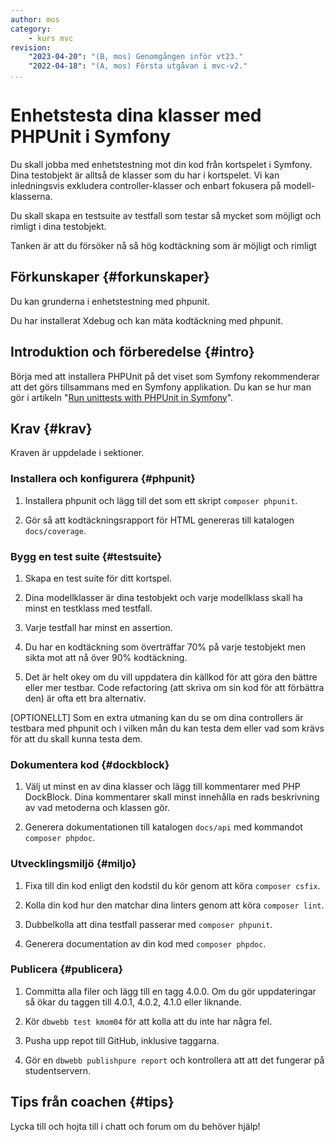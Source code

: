 ```yaml
---
author: mos
category:
    - kurs mvc
revision:
    "2023-04-20": "(B, mos) Genomgången inför vt23."
    "2022-04-18": "(A, mos) Första utgåvan i mvc-v2."
...
```

Enhetstesta dina klasser med PHPUnit i Symfony
===================================

Du skall jobba med enhetstestning mot din kod från kortspelet i Symfony. Dina testobjekt är alltså de klasser som du har i kortspelet. Vi kan inledningsvis exkludera controller-klasser och enbart fokusera på modell-klasserna.

Du skall skapa en testsuite av testfall som testar så mycket som möjligt och rimligt i dina testobjekt.

Tanken är att du försöker nå så hög kodtäckning som är möjligt och rimligt

<!--more-->



Förkunskaper {#forkunskaper}
-----------------------

Du kan grunderna i enhetstestning med phpunit.

Du har installerat Xdebug och kan mäta kodtäckning med phpunit.



Introduktion och förberedelse {#intro}
-----------------------

Börja med att installera PHPUnit på det viset som Symfony rekommenderar att det görs tillsammans med en Symfony applikation. Du kan se hur man gör i artikeln "[Run unittests with PHPUnit in Symfony](https://github.com/dbwebb-se/mvc/tree/main/example/phpunit-symfony)".



Krav {#krav}
-----------------------

Kraven är uppdelade i sektioner.



### Installera och konfigurera {#phpunit}

1. Installera phpunit och lägg till det som ett skript `composer phpunit`.

1. Gör så att kodtäckningsrapport för HTML genereras till katalogen `docs/coverage`.



### Bygg en test suite {#testsuite}

1. Skapa en test suite för ditt kortspel.

1. Dina modellklasser är dina testobjekt och varje modellklass skall ha minst en testklass med testfall.

1. Varje testfall har minst en assertion.

1. Du har en kodtäckning som överträffar 70% på varje testobjekt men sikta mot att nå över 90% kodtäckning.

1. Det är helt okey om du vill uppdatera din källkod för att göra den bättre eller mer testbar. Code refactoring (att skriva om sin kod för att förbättra den) är ofta ett bra alternativ.

[OPTIONELLT] Som en extra utmaning kan du se om dina controllers är testbara med phpunit och i vilken mån du kan testa dem eller vad som krävs för att du skall kunna testa dem.



### Dokumentera kod {#dockblock}

1. Välj ut minst en av dina klasser och lägg till kommentarer med PHP DockBlock. Dina kommentarer skall minst innehålla en rads beskrivning av vad metoderna och klassen gör.

1. Generera dokumentationen till katalogen `docs/api` med kommandot `composer phpdoc`.



### Utvecklingsmiljö {#miljo}

1. Fixa till din kod enligt den kodstil du kör genom att köra `composer csfix`.

1. Kolla din kod hur den matchar dina linters genom att köra `composer lint`.

1. Dubbelkolla att dina testfall passerar med `composer phpunit`.

1. Generera documentation av din kod med `composer phpdoc`.



### Publicera {#publicera}

1. Committa alla filer och lägg till en tagg 4.0.0. Om du gör uppdateringar så ökar du taggen till 4.0.1, 4.0.2, 4.1.0 eller liknande.

1. Kör `dbwebb test kmom04` för att kolla att du inte har några fel.

1. Pusha upp repot till GitHub, inklusive taggarna.

1. Gör en `dbwebb publishpure report` och kontrollera att att det fungerar på studentservern.



<!--
Extrauppgift {#extra}
-----------------------

Lös följande extrauppgifter om du har tid och lust.

-->



Tips från coachen {#tips}
-----------------------

Lycka till och hojta till i chatt och forum om du behöver hjälp!
